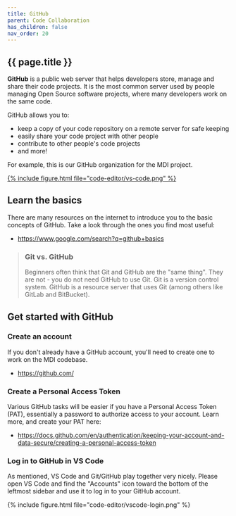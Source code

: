 ```yaml
---
title: GitHub
parent: Code Collaboration
has_children: false
nav_order: 20
---
```


## {{ page.title }}

**GitHub** is a public web server that helps developers 
store, manage and share their code projects. It is the most 
common server used by people managing Open Source software
projects, where many developers work on the same code.

GitHub allows you to:

- keep a copy of your code repository on a remote server for safe keeping
- easily share your code project with other people
- contribute to other people's code projects
- and more!

For example, this is our GitHub organization for the MDI project.

[{% include figure.html file="code-editor/vs-code.png" %}](https://github.com/MiDataInt)

## Learn the basics

There are many resources on the internet to introduce you to the basic
concepts of GitHub. Take a look through the ones you find most useful:

- <https://www.google.com/search?q=github+basics>

> ###  Git vs. GitHub
> 
> Beginners often think that Git and GitHub are the "same thing". 
> They are not - you do not need GitHub to use Git. 
> Git is a version control system. 
> GitHub is a resource server that uses Git (among others like
> GitLab and BitBucket).

## Get started with GitHub

### Create an account

If you don't already have a GitHub account, you'll need to create one
to work on the MDI codebase.

- <https://github.com/>

###  Create a Personal Access Token

Various GitHub tasks will be easier if you have a Personal Access Token (PAT),
essentially a password to authorize access to your account.
Learn more, and create your PAT here:

- <https://docs.github.com/en/authentication/keeping-your-account-and-data-secure/creating-a-personal-access-token>

###  Log in to GitHub in VS Code

As mentioned, VS Code and Git/GitHub play together very nicely.
Please open VS Code and find the "Accounts" icon toward the bottom of
the leftmost sidebar and use it to log in to your GitHub account.

{% include figure.html file="code-editor/vscode-login.png" %}
